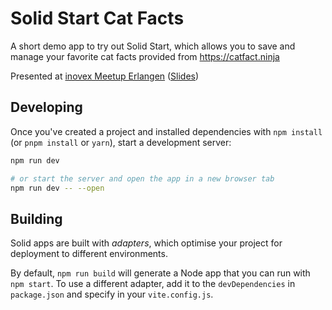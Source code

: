 # Solid Start Cat Facts

A short demo app to try out Solid Start, which allows you to save and manage your
favorite cat facts provided from https://catfact.ninja 

Presented at [inovex Meetup Erlangen](https://www.meetup.com/inovex-meetup-erlangen/events/290422122/) ([Slides](var/20230124-inovex_meetup-solidjs_introduction.pdf))

## Developing

Once you've created a project and installed dependencies with `npm install` (or `pnpm install` or `yarn`), start a development server:

```bash
npm run dev

# or start the server and open the app in a new browser tab
npm run dev -- --open
```

## Building

Solid apps are built with _adapters_, which optimise your project for deployment to different environments.

By default, `npm run build` will generate a Node app that you can run with `npm start`. To use a different adapter, add it to the `devDependencies` in `package.json` and specify in your `vite.config.js`.

